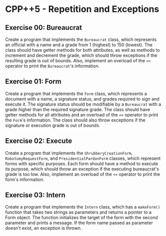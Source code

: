 # CPP++5 - Repetition and Exceptions

## Exercise 00: Bureaucrat
Create a program that implements the `Bureaucrat` class, which represents an official with a name and a grade from 1 (highest) to 150 (lowest). The class should have getter methods for both attributes, as well as methods to increment and decrement the grade, which should throw exceptions if the resulting grade is out of bounds. Also, implement an overload of the `<<` operator to print the `Bureaucrat`'s information.

## Exercise 01: Form
Create a program that implements the `Form` class, which represents a document with a name, a signature status, and grades required to sign and execute it. The signature status should be modifiable by a `Bureaucrat` with a grade higher than the required signature grade. The class should have getter methods for all attributes and an overload of the `<<` operator to print the `Form`'s information. The class should also throw exceptions if the signature or execution grade is out of bounds.

## Exercise 02: Execute
Create a program that implements the `ShrubberyCreationForm`, `RobotomyRequestForm`, and `PresidentialPardonForm` classes, which represent forms with specific purposes. Each form should have a method to execute its purpose, which should throw an exception if the executing bureaucrat's grade is too low. Also, implement an overload of the `<<` operator to print the form's information.

## Exercise 03: Intern
Create a program that implements the `Intern` class, which has a `makeForm()` function that takes two strings as parameters and returns a pointer to a Form object. The function initializes the target of the form with the second parameter and prints a message. If the form name passed as parameter doesn't exist, an exception is thrown.
